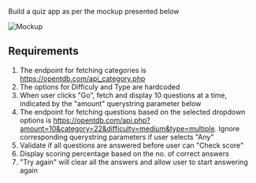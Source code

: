 

Build a quiz app as per the mockup presented below

![Mockup](https://akiranr.github.io/QuizApp/QuizApp_Mockup.jpg)

## Requirements

1. The endpoint for fetching categories is https://opentdb.com/api_category.php
2. The options for Difficuly and Type are hardcoded
3. When user clicks "Go", fetch and display 10 questions at a time, indicated by the "amount" querystring parameter below
4. The endpoint for fetching questions based on the selected dropdown options is https://opentdb.com/api.php?amount=10&category=22&difficulty=medium&type=multiple. Ignore corresponding querystring parameters if user selects "Any"
5. Validate if all questions are answered before user can "Check score"
6. Display scoring percentage based on the no. of correct answers
7. "Try again" will clear all the answers and allow user to start answering again
